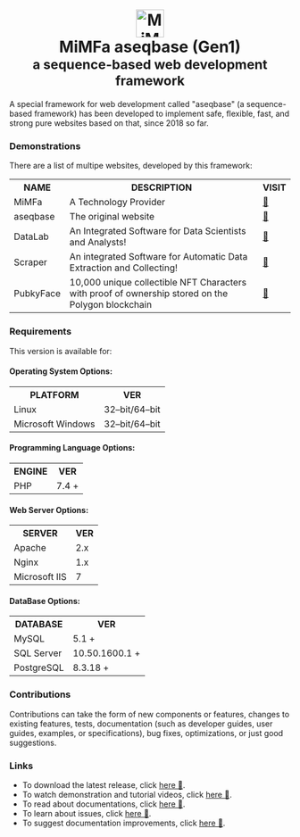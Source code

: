 <h1 align="center">
	<a href="http://aseqbase.ir">
		<img alt="MiMFa aseqbase" height="50px" src="https://aseqbase.ir/base/file/logo/full-logo.svg"/>
	</a><br>
	MiMFa aseqbase (Gen1)
	<br><sub>a sequence-based web development framework</sub>
</h1>

<p>A special framework for web development called "aseqbase" (a sequence-based framework) has been developed to implement safe, flexible, fast, and strong pure websites based on that, since 2018 so far.</p>

<h3>Demonstrations</h3>
	<p>There are a list of multipe websites, developed by this framework:</p>
	<table>
		<tr><th>NAME</th><th>DESCRIPTION</th><th>VISIT</th></tr>
		<tr><td>MiMFa</td><td>A Technology Provider</td><td><a href="http://mimfa.net">&#128279</a></td></tr>
		<tr><td>aseqbase</td><td>The original website</td><td><a href="http://aseqbase.ir">&#128279</a></td></tr>
		<tr><td>DataLab</td><td>An Integrated Software for Data Scientists and Analysts!</td><td><a href="http://datalab.mimfa.net">&#128279</a></td></tr>
		<tr><td>Scraper</td><td>An integrated Software for Automatic Data Extraction and Collecting!</td><td><a href="http://scraper.mimfa.net">&#128279</a></td></tr>
		<tr><td>PubkyFace</td><td>10,000 unique collectible NFT Characters with proof of ownership stored on the Polygon blockchain</td><td><a href="http://pf.mimfa.net">&#128279</a></td></tr>
	</table>

<h3>Requirements</h3>
	<p>This version is available for:</p>
	<h4>Operating System Options:</h4>
		<table>
			<tr><th>PLATFORM</th><th>VER</th></tr>
			<tr><td>Linux</td><td>32–bit/64–bit</td></tr>
			<tr><td>Microsoft Windows</td><td>32–bit/64–bit</td></tr>
		</table>
	<h4>Programming Language Options:</h4>
		<table>
			<tr><th>ENGINE</th><th>VER</th></tr>
			<tr><td>PHP</td><td>7.4 +</td></tr>
		</table>
	<h4>Web Server Options:</h4>
		<table>
			<tr><th>SERVER</th><th>VER</th></tr>
			<tr><td>Apache</td><td>2.x</td></tr>
			<tr><td>Nginx</td><td>1.x</td></tr>
			<tr><td>Microsoft IIS</td><td>7</td></tr>
		</table>
	<h4>DataBase Options:</h4>
		<table>
			<tr><th>DATABASE</th><th>VER</th></tr>
			<tr><td>MySQL</td><td>5.1 +</td></tr>
			<tr><td>SQL Server</td><td>10.50.1600.1 +</td></tr>
			<tr><td>PostgreSQL</td><td>8.3.18 +</td></tr>
		</table>

<h3>Contributions</h3>
<p>Contributions can take the form of new components or features, changes to existing features, tests, documentation (such as developer guides, user guides, examples, or specifications), bug fixes, optimizations, or just good suggestions.</p>

<h3>Links</h3>
	<ul>
		<li>To download the latest release, click <a href="http://aseqbase.mimfa.net/download">here &#128279</a>.</li>
		<li>To watch demonstration and tutorial videos, click <a href="http://media.mimfa.net">here &#128279</a>.</li>
		<li>To read about documentations, click <a href="https://github.com/mimfa/aseqbase/wiki">here &#128279</a>.</li>
		<li>To learn about issues, click <a href="https://github.com/mimfa/aseqbase/issues">here &#128279</a>.</li>
		<li>To suggest documentation improvements, click <a href="http://chat.mimfa.net">here &#128279</a>.</li>
	</ul>
